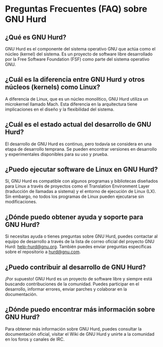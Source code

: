 # Preguntas Frecuentes (FAQ) sobre GNU Hurd

## ¿Qué es GNU Hurd?

GNU Hurd es el componente del sistema operativo GNU que actúa como el núcleo (kernel) del sistema. Es un proyecto de software libre desarrollado por la Free Software Foundation (FSF) como parte del sistema operativo GNU.

## ¿Cuál es la diferencia entre GNU Hurd y otros núcleos (kernels) como Linux?

A diferencia de Linux, que es un núcleo monolítico, GNU Hurd utiliza un microkernel llamado Mach. Esta diferencia en la arquitectura tiene implicaciones en el diseño y la flexibilidad del sistema.

## ¿Cuál es el estado actual del desarrollo de GNU Hurd?

El desarrollo de GNU Hurd es continuo, pero todavía se considera en una etapa de desarrollo temprana. Se pueden encontrar versiones en desarrollo y experimentales disponibles para su uso y prueba.

## ¿Puedo ejecutar software de Linux en GNU Hurd?

Sí, GNU Hurd es compatible con algunos programas y bibliotecas diseñados para Linux a través de proyectos como el Translation Environment Layer (traducción de llamadas a sistema) y el entorno de ejecución de Linux (LX). Sin embargo, no todos los programas de Linux pueden ejecutarse sin modificaciones.

## ¿Dónde puedo obtener ayuda y soporte para GNU Hurd?

Si necesitas ayuda o tienes preguntas sobre GNU Hurd, puedes contactar al equipo de desarrollo a través de la lista de correo oficial del proyecto GNU Hurd: [help-hurd@gnu.org](mailto:help-hurd@gnu.org). También puedes enviar preguntas específicas sobre el repositorio a [hurd@gnu.com](mailto:hurd@gnu.com).

## ¿Puedo contribuir al desarrollo de GNU Hurd?

¡Por supuesto! GNU Hurd es un proyecto de software libre y siempre está buscando contribuciones de la comunidad. Puedes participar en el desarrollo, informar errores, enviar parches y colaborar en la documentación.

## ¿Dónde puedo encontrar más información sobre GNU Hurd?

Para obtener más información sobre GNU Hurd, puedes consultar la documentación oficial, visitar el Wiki de GNU Hurd y unirte a la comunidad en los foros y canales de IRC.